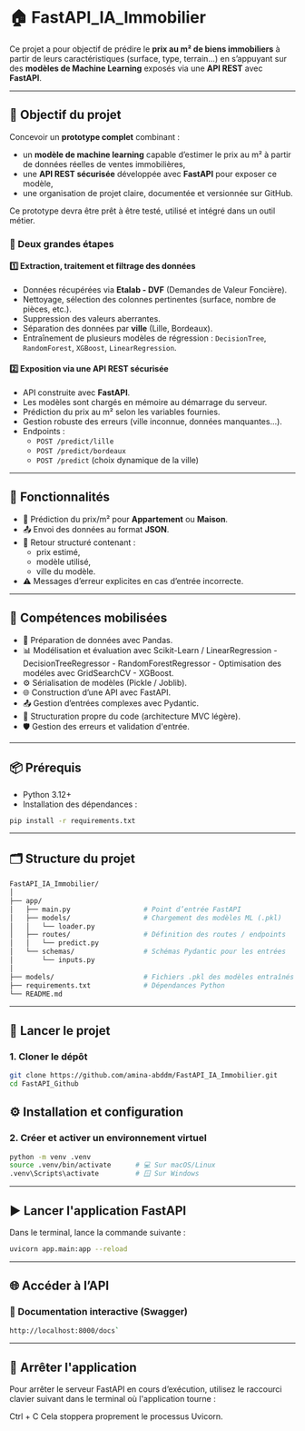 # 🏠 FastAPI_IA_Immobilier

Ce projet a pour objectif de prédire le **prix au m² de biens immobiliers** à partir de leurs caractéristiques (surface, type, terrain…) en s’appuyant sur des **modèles de Machine Learning** exposés via une **API REST** avec **FastAPI**.

---

## 🚀 Objectif du projet

Concevoir un **prototype complet** combinant :

- un **modèle de machine learning** capable d’estimer le prix au m² à partir de données réelles de ventes immobilières,
- une **API REST sécurisée** développée avec **FastAPI** pour exposer ce modèle,
- une organisation de projet claire, documentée et versionnée sur GitHub.

Ce prototype devra être prêt à être testé, utilisé et intégré dans un outil métier.

### 🔧 Deux grandes étapes

#### 1️⃣ Extraction, traitement et filtrage des données

- Données récupérées via **Etalab - DVF** (Demandes de Valeur Foncière).
- Nettoyage, sélection des colonnes pertinentes (surface, nombre de pièces, etc.).
- Suppression des valeurs aberrantes.
- Séparation des données par **ville** (Lille, Bordeaux).
- Entraînement de plusieurs modèles de régression : `DecisionTree`, `RandomForest`, `XGBoost`, `LinearRegression`.

#### 2️⃣ Exposition via une API REST sécurisée

- API construite avec **FastAPI**.
- Les modèles sont chargés en mémoire au démarrage du serveur.
- Prédiction du prix au m² selon les variables fournies.
- Gestion robuste des erreurs (ville inconnue, données manquantes…).
- Endpoints :
  - `POST /predict/lille`
  - `POST /predict/bordeaux`
  - `POST /predict` (choix dynamique de la ville)

---

## 🧰 Fonctionnalités

- 🔮 Prédiction du prix/m² pour **Appartement** ou **Maison**.
- 📤 Envoi des données au format **JSON**.
- 📃 Retour structuré contenant :
  - prix estimé,
  - modèle utilisé,
  - ville du modèle.
- ⚠️ Messages d’erreur explicites en cas d’entrée incorrecte.

---

## 🧠 Compétences mobilisées

- 🔎 Préparation de données avec Pandas.
- 📊 Modélisation et évaluation avec Scikit-Learn / LinearRegression - DecisionTreeRegressor - RandomForestRegressor - Optimisation des modéles avec GridSearchCV - XGBoost.
- ⚙️ Sérialisation de modèles (Pickle / Joblib).
- 🌐 Construction d’une API avec FastAPI.
- 📤 Gestion d’entrées complexes avec Pydantic.
- 🧪 Structuration propre du code (architecture MVC légère).
- 🛡️ Gestion des erreurs et validation d'entrée.

---

## 📦 Prérequis

- Python 3.12+
- Installation des dépendances :

```bash
pip install -r requirements.txt
```

---

## 🗂️ Structure du projet

```bash
FastAPI_IA_Immobilier/
│
├── app/
│   ├── main.py                  # Point d’entrée FastAPI
│   ├── models/                  # Chargement des modèles ML (.pkl)
│   │   └── loader.py
│   ├── routes/                  # Définition des routes / endpoints
│   │   └── predict.py
│   └── schemas/                 # Schémas Pydantic pour les entrées
│       └── inputs.py
│
├── models/                      # Fichiers .pkl des modèles entraînés
├── requirements.txt             # Dépendances Python
└── README.md
```

---

## 🚀 Lancer le projet

### 1. Cloner le dépôt

````bash
git clone https://github.com/amina-abddm/FastAPI_IA_Immobilier.git
cd FastAPI_Github
````

## ⚙️ Installation et configuration

### 2. Créer et activer un environnement virtuel

```bash
python -m venv .venv
source .venv/bin/activate      # 💻 Sur macOS/Linux  
.venv\Scripts\activate         # 🪟 Sur Windows
```

---

## ▶️ Lancer l'application FastAPI

Dans le terminal, lance la commande suivante :

```Bash
uvicorn app.main:app --reload
```

---

## 🌐 Accéder à l’API

### 📘 Documentation interactive (Swagger)

```Bash
http://localhost:8000/docs`
```

---

## 🛑 Arrêter l'application

Pour arrêter le serveur FastAPI en cours d’exécution, utilisez le raccourci clavier suivant dans le terminal où l'application tourne :

Ctrl + C
Cela stoppera proprement le processus Uvicorn.